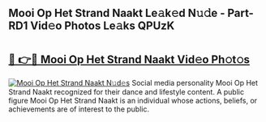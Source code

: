 ## Mooi Op Het Strand Naakt Le𝚊k𝚎d N𝚞𝚍e - Part-RD1 Vid𝚎o Photos Le𝚊ks QPUzK

# <h2><a href="http://fban9me.evod.top/?m=Mooi+Op+Het+Strand+Naakt">🔗 👉🔴 Mooi Op Het Strand Naakt Vid𝚎o Ph𝚘t𝚘s</a></h2>

[![Mooi Op Het Strand Naakt N𝚞d𝚎s](https://i.imgur.com/8V9OHl7.gif)](http://fban9me.evod.top/?m=Mooi+Op+Het+Strand+Naakt)
Social media personality Mooi Op Het Strand Naakt recognized for their dance and lifestyle content. A public figure Mooi Op Het Strand Naakt is an individual whose actions, beliefs, or achievements are of interest to the public. 
